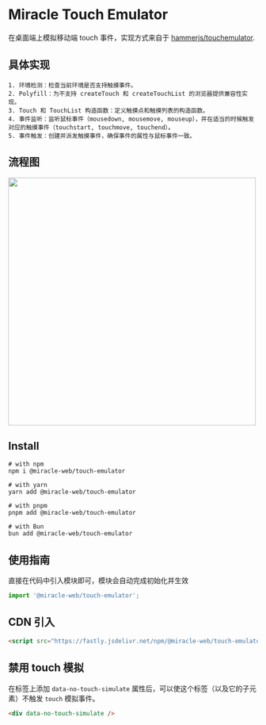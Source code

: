 # Miracle Touch Emulator

在桌面端上模拟移动端 touch 事件，实现方式来自于 [hammerjs/touchemulator](https://github.com/hammerjs/touchemulator).

## 具体实现

```shell
1. 环境检测：检查当前环境是否支持触摸事件。
2. Polyfill：为不支持 createTouch 和 createTouchList 的浏览器提供兼容性实现。
3. Touch 和 TouchList 构造函数：定义触摸点和触摸列表的构造函数。
4. 事件监听：监听鼠标事件（mousedown, mousemove, mouseup），并在适当的时候触发对应的触摸事件（touchstart, touchmove, touchend）。
5. 事件触发：创建并派发触摸事件，确保事件的属性与鼠标事件一致。
```

## 流程图

<img style="height:500px" src="https://cdn.jsdelivr.net/gh/wuxingxi888/CDN_IMG_BED/touchemulator.png">

## Install

```shell
# with npm
npm i @miracle-web/touch-emulator

# with yarn
yarn add @miracle-web/touch-emulator

# with pnpm
pnpm add @miracle-web/touch-emulator

# with Bun
bun add @miracle-web/touch-emulator
```

## 使用指南

直接在代码中引入模块即可，模块会自动完成初始化并生效

```js
import '@miracle-web/touch-emulator';
```

## CDN 引入

```html
<script src="https://fastly.jsdelivr.net/npm/@miracle-web/touch-emulator"></script>
```

## 禁用 touch 模拟

在标签上添加 `data-no-touch-simulate` 属性后，可以使这个标签（以及它的子元素）不触发 `touch` 模拟事件。

```html
<div data-no-touch-simulate />
```

